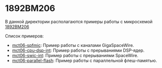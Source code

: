 # 1892ВМ206

В данной директории располагаются примеры работы с микросхемой [1892ВМ206](https://support.elvees.com/docs/Microchips/1892VM206/)

Список примеров:

- [mct06-spfmic](./mct06-spfmic/): Пример работы с каналами GigaSpaceWire.
- [mct06-cpu-dsp-int](./mct06-cpu-dsp-int/): Пример работы с прерываниями DSP-ядер.
- [mct06-swic-int](./mct06-swic-int/): Пример работы с прерываниями SpaceWire.
- [mct06-parallel-flash](./mct06-parallel-flash/): Пример работы с параллельной флеш-памятью.
